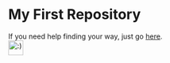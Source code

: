 # My First Repository
If you need help finding your way, just go [here](//gosoccerboy5.github.io/help/roadmap).  
<img src="https://raw.githubusercontent.com/gosoccerboy5/gosoccerboy5.github.io/3deab9880fec886abe2e55fcdb43bee838820ea4/resources/cat-head.svg" alt=":)" title="meow" width="30"/>
